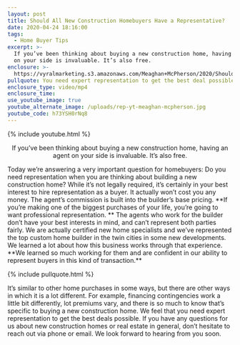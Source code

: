```yaml
---
layout: post
title: Should All New Construction Homebuyers Have a Representative?
date: 2020-04-24 18:16:00
tags:
  - Home Buyer Tips
excerpt: >-
  If you’ve been thinking about buying a new construction home, having an agent
  on your side is invaluable. It’s also free.
enclosure: >-
  https://vyralmarketing.s3.amazonaws.com/Meaghan+McPherson/2020/Should+All+New+Construction+Homebuyers+Have+a+Representative_.mp4
pullquote: You need expert representation to get the best deal possible.
enclosure_type: video/mp4
enclosure_time:
use_youtube_image: true
youtube_alternate_image: /uploads/rep-yt-meaghan-mcpherson.jpg
youtube_code: h73YSH0rNq8
---
```


{% include youtube.html %}

<p style="text-align:center">If you’ve been thinking about buying a new construction home, having an agent on your side is invaluable. It’s also free.</p>

Today we’re answering a very important question for homebuyers: Do you need representation when you are thinking about building a new construction home? While it’s not legally required, it’s certainly in your best interest to hire representation as a buyer. It actually won’t cost you any money. The agent’s commission is built into the builder’s base pricing. \*\*If you’re making one of the biggest purchases of your life, you’re going to want professional representation. \*\* The agents who work for the builder don’t have your best interests in mind, and can’t represent both parties fairly. We are actually certified new home specialists and we’ve represented the top custom home builder in the twin cities in some new developments. We learned a lot about how this business works through that experience. \*\*We learned so much working for them and are confident in our ability to represent buyers in this kind of transaction.\*\*&nbsp;

{% include pullquote.html %}

It’s similar to other home purchases in some ways, but there are other ways in which it is a lot different. For example, financing contingencies work a little bit differently, lot premiums vary, and there is so much to know that’s specific to buying a new construction home. We feel that you need expert representation to get the best deals possible. If you have any questions for us about new construction homes or real estate in general, don’t hesitate to reach out via phone or email. We look forward to hearing from you soon.

&nbsp;